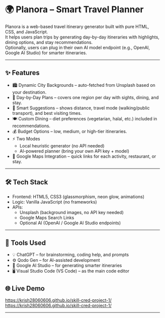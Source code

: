 # 🌍 Planora – Smart Travel Planner

Planora is a web-based travel itinerary generator built with pure HTML, CSS, and JavaScript.  
It helps users plan trips by generating day-by-day itineraries with highlights, dining options, and stay recommendations.  
Optionally, users can plug in their own AI model endpoint (e.g., OpenAI, Google AI Studio) for smarter itineraries.

---

## ✨ Features
- 🏙 Dynamic City Backgrounds – auto-fetched from Unsplash based on your destination.
- 📅 Day-by-Day Plans – covers one region per day with sights, dining, and stay.
- 🚶 Smart Suggestions – shows distance, travel mode (walking/public transport), and best visiting times.
- 🍽 Custom Dining – diet preferences (vegetarian, halal, etc.) included in recommendations.
- 💰 Budget Options – low, medium, or high-tier itineraries.
- ⚡ Two Modes
  - Local heuristic generator (no API needed)
  - AI-powered planner (bring your own API key + model)
- 📍 Google Maps Integration – quick links for each activity, restaurant, or stay.

---

## 🛠 Tech Stack
- Frontend: HTML5, CSS3 (glassmorphism, neon glow, animations)
- Logic: Vanilla JavaScript (no frameworks)
- APIs: 
  - Unsplash (background images, no API key needed)
  - Google Maps Search Links
  - Optional AI (OpenAI / Google AI Studio endpoints)

---

## 🧰 Tools Used
- 💡 ChatGPT – for brainstorming, coding help, and prompts  
- ⚙ Qodo Gen – for AI-assisted development  
- 🤖 Google AI Studio – for generating smarter itineraries  
- 🖥 Visual Studio Code (VS Code) – as the main code editor  


## 🌐 Live Demo  
https://krish28060606.github.io/skill-cred-project-1/
https://krish28060606.github.io/skill-cred-project-1/

---
